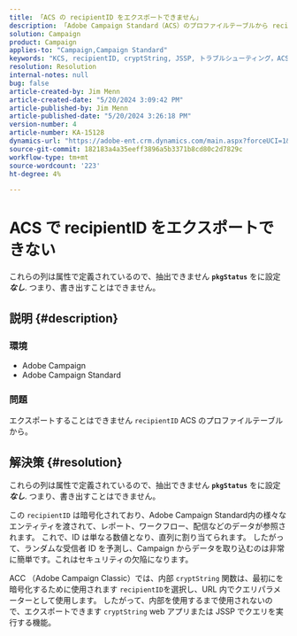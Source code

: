 ```yaml
---
title: 「ACS の recipientID をエクスポートできません」
description: 「Adobe Campaign Standard（ACS）のプロファイルテーブルから recipientID を書き出すことができない理由を説明します。」
solution: Campaign
product: Campaign
applies-to: "Campaign,Campaign Standard"
keywords: "KCS, recipientID, cryptString, JSSP, トラブルシューティング，ACS, Adobe Campaign Standard, AC, Adobe Campaign"
resolution: Resolution
internal-notes: null
bug: false
article-created-by: Jim Menn
article-created-date: "5/20/2024 3:09:42 PM"
article-published-by: Jim Menn
article-published-date: "5/20/2024 3:26:18 PM"
version-number: 4
article-number: KA-15128
dynamics-url: "https://adobe-ent.crm.dynamics.com/main.aspx?forceUCI=1&pagetype=entityrecord&etn=knowledgearticle&id=5d36e8f8-ba16-ef11-9f8a-6045bd006268"
source-git-commit: 182183a4a35eeff3896a5b3371b8cd80c2d7829c
workflow-type: tm+mt
source-wordcount: '223'
ht-degree: 4%

---
```


# ACS で recipientID をエクスポートできない


これらの列は属性で定義されているので、抽出できません <b>`pkgStatus`</b> をに設定 <b>*なし</b>*. つまり、書き出すことはできません。

## 説明 {#description}


### <b>環境</b>

- Adobe Campaign
- Adobe Campaign Standard


### <b>問題</b>

エクスポートすることはできません `recipientID` ACS のプロファイルテーブルから。


## 解決策 {#resolution}


これらの列は属性で定義されているので、抽出できません <b>`pkgStatus`</b> をに設定 <b>*なし</b>*. つまり、書き出すことはできません。

この `recipientID` は暗号化されており、Adobe Campaign Standard内の様々なエンティティを渡されて、レポート、ワークフロー、配信などのデータが参照されます。 これで、ID は単なる数値となり、直列に割り当てられます。 したがって、ランダムな受信者 ID を予測し、Campaign からデータを取り込むのは非常に簡単です。これはセキュリティの欠陥になります。

ACC （Adobe Campaign Classic）では、内部 `cryptString` 関数は、最初にを暗号化するために使用されます `recipientID`を選択し、URL 内でクエリパラメーターとして使用します。 したがって、内部を使用するまで使用されないので、エクスポートできます `cryptString` web アプリまたは JSSP でクエリを実行する機能。

